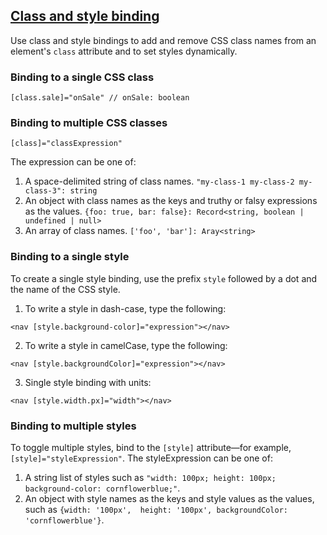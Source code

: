 ## [Class and style binding](https://angular.io/guide/class-binding)

Use class and style bindings to add and remove CSS class names from an element's `class` attribute
and to set styles dynamically.

### Binding to a single CSS class

```angular2html
[class.sale]="onSale" // onSale: boolean
```

### Binding to multiple CSS classes

```angular2html
[class]="classExpression"
```

The expression can be one of:

1. A space-delimited string of class names. `"my-class-1 my-class-2 my-class-3": string`
2. An object with class names as the keys and truthy or falsy expressions as the values.
   `{foo: true, bar: false}: Record<string, boolean | undefined | null>`
3. An array of class names. `['foo', 'bar']: Aray<string>`

### Binding to a single style

To create a single style binding, use the prefix `style` followed by a dot and the name of
the CSS style.

1. To write a style in dash-case, type the following:

```angular2html
<nav [style.background-color]="expression"></nav>
```

2. To write a style in camelCase, type the following:

```angular2html
<nav [style.backgroundColor]="expression"></nav>
```

3. Single style binding with units:
```angular2html
<nav [style.width.px]="width"></nav>
```



### Binding to multiple styles

To toggle multiple styles, bind to the `[style]` attribute—for example,
`[style]="styleExpression"`. The styleExpression can be one of:

1. A string list of styles such as `"width: 100px; height: 100px; background-color: cornflowerblue;"`.
2. An object with style names as the keys and style values as the values, such as `{width: '100px', 
   height: '100px', backgroundColor: 'cornflowerblue'}`.


